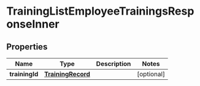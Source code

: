 

# TrainingListEmployeeTrainingsResponseInner


## Properties

| Name | Type | Description | Notes |
|------------ | ------------- | ------------- | -------------|
|**trainingId** | [**TrainingRecord**](TrainingRecord.md) |  |  [optional] |



